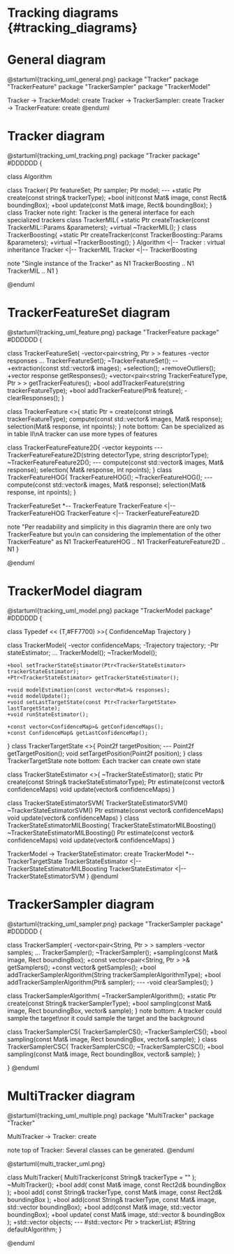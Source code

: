 Tracking diagrams {#tracking_diagrams}
=================

General diagram
===============

@startuml{tracking_uml_general.png}
  package "Tracker"
  package "TrackerFeature"
  package "TrackerSampler"
  package "TrackerModel"

  Tracker -> TrackerModel: create
  Tracker -> TrackerSampler: create
  Tracker -> TrackerFeature: create
@enduml

Tracker diagram
===============

@startuml{tracking_uml_tracking.png}
  package "Tracker package" #DDDDDD {


  class Algorithm

  class Tracker{
    Ptr<TrackerFeatureSet> featureSet;
    Ptr<TrackerSampler> sampler;
    Ptr<TrackerModel> model;
    ---
    +static Ptr<Tracker> create(const string& trackerType);
    +bool init(const Mat& image, const Rect& boundingBox);
    +bool update(const Mat& image, Rect& boundingBox);
  }
  class Tracker
  note right: Tracker is the general interface for each specialized trackers
  class TrackerMIL{
    +static Ptr<TrackerMIL> createTracker(const TrackerMIL::Params &parameters);
      +virtual ~TrackerMIL();
  }
  class TrackerBoosting{
    +static Ptr<TrackerBoosting> createTracker(const TrackerBoosting::Params &parameters);
      +virtual ~TrackerBoosting();
  }
  Algorithm <|-- Tracker : virtual inheritance
  Tracker <|-- TrackerMIL
  Tracker <|-- TrackerBoosting

  note "Single instance of the Tracker" as N1
  TrackerBoosting .. N1
  TrackerMIL .. N1
  }

@enduml

TrackerFeatureSet diagram
=========================

@startuml{tracking_uml_feature.png}
  package "TrackerFeature package" #DDDDDD {

  class TrackerFeatureSet{
    -vector<pair<string, Ptr<TrackerFeature> > > features
    -vector<Mat> responses
    ...
    TrackerFeatureSet();
    ~TrackerFeatureSet();
    --
    +extraction(const std::vector<Mat>& images);
    +selection();
    +removeOutliers();
    +vector<Mat> response getResponses();
    +vector<pair<string TrackerFeatureType, Ptr<TrackerFeature> > > getTrackerFeatures();
    +bool addTrackerFeature(string trackerFeatureType);
    +bool addTrackerFeature(Ptr<TrackerFeature>& feature);
    -clearResponses();
  }

  class TrackerFeature <<virtual>>{
    static Ptr<TrackerFeature> = create(const string& trackerFeatureType);
    compute(const std::vector<Mat>& images, Mat& response);
    selection(Mat& response, int npoints);
  }
  note bottom: Can be specialized as in table II\nA tracker can use more types of features

  class TrackerFeatureFeature2D{
    -vector<Keypoints> keypoints
    ---
    TrackerFeatureFeature2D(string detectorType, string descriptorType);
    ~TrackerFeatureFeature2D();
    ---
    compute(const std::vector<Mat>& images, Mat& response);
    selection( Mat& response, int npoints);
  }
  class TrackerFeatureHOG{
    TrackerFeatureHOG();
    ~TrackerFeatureHOG();
    ---
    compute(const std::vector<Mat>& images, Mat& response);
    selection(Mat& response, int npoints);
  }

  TrackerFeatureSet *-- TrackerFeature
  TrackerFeature <|-- TrackerFeatureHOG
  TrackerFeature <|-- TrackerFeatureFeature2D


  note "Per readability and simplicity in this diagram\n there are only two TrackerFeature but you\n can considering the implementation of the other TrackerFeature" as N1
  TrackerFeatureHOG .. N1
  TrackerFeatureFeature2D .. N1
  }

@enduml


TrackerModel diagram
====================

@startuml{tracking_uml_model.png}
  package "TrackerModel package" #DDDDDD {

  class Typedef << (T,#FF7700) >>{
    ConfidenceMap
    Trajectory
  }

  class TrackerModel{
    -vector<ConfidenceMap> confidenceMaps;
    -Trajectory trajectory;
    -Ptr<TrackerStateEstimator> stateEstimator;
    ...
    TrackerModel();
    ~TrackerModel();

    +bool setTrackerStateEstimator(Ptr<TrackerStateEstimator> trackerStateEstimator);
    +Ptr<TrackerStateEstimator> getTrackerStateEstimator();

    +void modelEstimation(const vector<Mat>& responses);
    +void modelUpdate();
    +void setLastTargetState(const Ptr<TrackerTargetState> lastTargetState);
    +void runStateEstimator();

    +const vector<ConfidenceMap>& getConfidenceMaps();
    +const ConfidenceMap& getLastConfidenceMap();
  }
  class TrackerTargetState <<virtual>>{
    Point2f targetPosition;
    ---
    Point2f getTargetPosition();
    void setTargetPosition(Point2f position);
  }
  class TrackerTargetState
  note bottom: Each tracker can create own state

  class TrackerStateEstimator <<virtual>>{
    ~TrackerStateEstimator();
    static Ptr<TrackerStateEstimator> create(const String& trackeStateEstimatorType);
    Ptr<TrackerTargetState> estimate(const vector<ConfidenceMap>& confidenceMaps)
    void update(vector<ConfidenceMap>& confidenceMaps)
  }

  class TrackerStateEstimatorSVM{
    TrackerStateEstimatorSVM()
    ~TrackerStateEstimatorSVM()
    Ptr<TrackerTargetState> estimate(const vector<ConfidenceMap>& confidenceMaps)
    void update(vector<ConfidenceMap>& confidenceMaps)
  }
  class TrackerStateEstimatorMILBoosting{
    TrackerStateEstimatorMILBoosting()
    ~TrackerStateEstimatorMILBoosting()
    Ptr<TrackerTargetState> estimate(const vector<ConfidenceMap>& confidenceMaps)
    void update(vector<ConfidenceMap>& confidenceMaps)
  }

  TrackerModel -> TrackerStateEstimator: create
  TrackerModel *-- TrackerTargetState
  TrackerStateEstimator <|-- TrackerStateEstimatorMILBoosting
  TrackerStateEstimator <|-- TrackerStateEstimatorSVM
  }
@enduml

TrackerSampler diagram
======================

@startuml{tracking_uml_sampler.png}
  package "TrackerSampler package" #DDDDDD {

  class TrackerSampler{
    -vector<pair<String, Ptr<TrackerSamplerAlgorithm> > > samplers
    -vector<Mat> samples;
    ...
    TrackerSampler();
    ~TrackerSampler();
    +sampling(const Mat& image, Rect boundingBox);
    +const vector<pair<String, Ptr<TrackerSamplerAlgorithm> > >& getSamplers();
    +const vector<Mat>& getSamples();
    +bool addTrackerSamplerAlgorithm(String trackerSamplerAlgorithmType);
    +bool addTrackerSamplerAlgorithm(Ptr<TrackerSamplerAlgorithm>& sampler);
    ---
    -void clearSamples();
  }

  class TrackerSamplerAlgorithm{
    ~TrackerSamplerAlgorithm();
    +static Ptr<TrackerSamplerAlgorithm> create(const String& trackerSamplerType);
    +bool sampling(const Mat& image, Rect boundingBox, vector<Mat>& sample);
  }
  note bottom: A tracker could sample the target\nor it could sample the target and the background


  class TrackerSamplerCS{
    TrackerSamplerCS();
    ~TrackerSamplerCS();
    +bool sampling(const Mat& image, Rect boundingBox, vector<Mat>& sample);
  }
  class TrackerSamplerCSC{
    TrackerSamplerCSC();
    ~TrackerSamplerCSC();
    +bool sampling(const Mat& image, Rect boundingBox, vector<Mat>& sample);
  }


  }
@enduml

MultiTracker diagram
======================

@startuml{tracking_uml_multiple.png}
  package "MultiTracker"
  package "Tracker"

  MultiTracker -> Tracker: create

  note top of Tracker: Several classes can be generated.
@enduml

@startuml{multi_tracker_uml.png}

  class MultiTracker{
    MultiTracker(const String& trackerType = "" );
    ~MultiTracker();
    +bool add( const Mat& image, const Rect2d& boundingBox );
    +bool add( const String& trackerType, const Mat& image, const Rect2d& boundingBox );
    +bool add(const String& trackerType, const Mat& image, std::vector<Rect2d> boundingBox);
    +bool add(const Mat& image, std::vector<Rect2d> boundingBox);
    +bool update( const Mat& image, std::vector<Rect2d> & boundingBox );
    +std::vector<Rect2d> objects;
    ---
    #std::vector< Ptr<Tracker> > trackerList;
    #String defaultAlgorithm;
  }


@enduml
